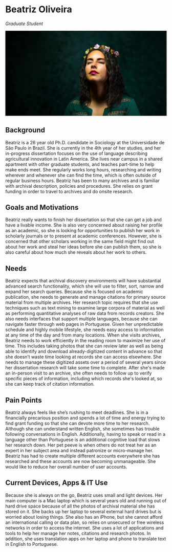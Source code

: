 # Beatriz Oliveira

_Graduate Student_

![persona image](img/beatriz-oliviera.jpg)

## Background

Beatriz is a 26 year old Ph.D. candidate in Sociology at the Universidade de São Paulo in Brazil. She is currently in the 4th year of her studies, and her in-progress dissertation focuses on the use of language describing agricultural innovation in Latin America. She lives near campus in a shared apartment with other graduate students, and teaches part-time to help make ends meet. She regularly works long hours, researching and writing wherever and whenever she can find the time, which is often outside of regular business hours. Beatriz has been to many archives and is familiar with archival description, policies and procedures. She relies on grant funding in order to travel to archives and do onsite research.

## Goals and Motivations

Beatriz really wants to finish her dissertation so that she can get a job and have a livable income. She is also very concerned about raising her profile as an academic, so she is looking for opportunities to publish her work in scholarly journals or to present at academic conferences. However, she is concerned that other scholars working in the same field might find out about her work and steal her ideas before she can publish them, so she is also careful about how much she reveals about her work to others.

## Needs

Beatriz expects that archival discovery environments will have substantial advanced search functionality, which she will use to filter, sort, narrow and expand her search queries. Because she is focused on academic publication, she needs to generate and manage citations for primary source material from multiple archives. Her research topic requires that she use techniques such as text mining to examine large corpora of material as well as performing quantitative analyses of raw data from records creators. She also needs interfaces that support multiple languages, because she can navigate faster through web pages in Portuguese. Given her unpredictable schedule and highly mobile lifestyle, she needs easy access to information at any time of the day and from many locations. When she visits archives, Beatriz needs to work efficiently in the reading room to maximize her use of time. This includes taking photos that she can review later as well as being able to identify and download already-digitized content in advance so that she doesn’t waste time looking at records she can access elsewhere. She needs to manage these digitized assets over a period of several years since her dissertation research will take some time to complete. After she's made an in-person visit to an archive, she often needs to follow up to verify specific pieces of information, including which records she's looked at, so she can keep track of citation information.

## Pain Points

Beatriz always feels like she’s rushing to meet deadlines. She is in a financially precarious position and spends a lot of time and energy trying to find grant funding so that she can devote more time to her research. Although she can understand written English, she sometimes has trouble following conversations in English. Additionally, having to speak or read in a language other than Portuguese is an additional cognitive load that slows her research down. Her pet peeve is when others do not treat her as an expert in her subject area and instead patronize or micro-manage her. Beatriz has had to create multiple different accounts everywhere she has researched and these accounts are now becoming unmanageable. She would like to reduce her overall number of user accounts.

## Current Devices, Apps & IT Use

Because she is always on the go, Beatriz uses small and light devices. Her main computer is a Mac laptop which is several years old and running out of hard drive space because of all the photos of archival material she has stored on it. She backs up her laptop to several external hard drives but is worried about losing things. She also has an iPhone, but she cannot afford an international calling or data plan, so relies on unsecured or free wireless networks in order to access the internet. She uses a lot of applications and tools to help her manage her notes, citations and research photos. In addition, she uses translation apps on her laptop and phone to translate text in English to Portuguese.
